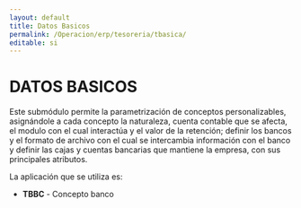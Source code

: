 ```yaml
---
layout: default
title: Datos Basicos
permalink: /Operacion/erp/tesoreria/tbasica/
editable: si
---
```


# DATOS BASICOS  

Este submódulo permite la parametrización de conceptos personalizables, asignándole a cada concepto la naturaleza, cuenta contable que se afecta, el modulo con el cual interactúa y el valor de la retención; definir los bancos y el formato de archivo con el cual se intercambia información con el banco y definir las cajas y cuentas bancarias que mantiene la empresa, con sus principales atributos.  

La aplicación que se utiliza es:  

*	**TBBC**	-	Concepto banco  

